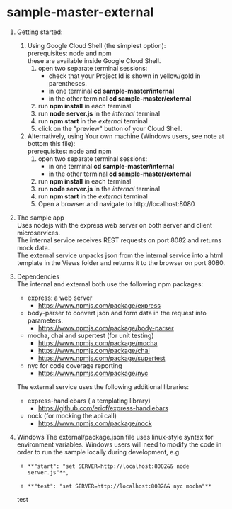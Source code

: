 # sample-master-external
1. Getting started:  
    1. Using Google Cloud Shell (the simplest option):  
        prerequisites: node and npm  
        these are available inside Google Cloud Shell.  
        1. open two separate terminal sessions:  
            * check that your Project Id is shown in yellow/gold in parentheses.
            * in one terminal **cd sample-master/internal**  
            * in the other terminal **cd sample-master/external**  
        1. run **npm install** in each terminal
        1. run **node server.js** in the *internal* terminal
        1. run **npm start** in the *external* terminal
        1. click on the "preview" button of your Cloud Shell.
    1. Alternatively, using Your own machine (Windows users, see note at bottom this file):  
        prerequisites: node and npm  
        1. open two separate terminal sessions:  
            * in one terminal **cd sample-master/internal**  
            * in the other terminal **cd sample-master/external**  
        1. run **npm install** in each terminal
        1. run **node server.js** in the *internal* terminal
        1. run **npm start** in the *external* terminal
        1. Open a browser and navigate to http://localhost:8080

1. The sample app  
Uses nodejs with the express web server on both server and client microservices.  
The internal service receives REST requests on port 8082 and returns mock data.  
The external service unpacks json from the internal service into a html template in the Views folder and returns it to the browser on port 8080.

1. Dependencies  
The internal and external both use the following npm packages:

   * express: a web server  
     * https://www.npmjs.com/package/express  
   * body-parser to convert json and form data in the request into parameters.  
     * https://www.npmjs.com/package/body-parser  
   * mocha, chai and supertest (for unit testing)  
     * https://www.npmjs.com/package/mocha  
     * https://www.npmjs.com/package/chai  
     * https://www.npmjs.com/package/supertest  
   * nyc for code coverage reporting  
     *  https://www.npmjs.com/package/nyc  
     
   The external service uses the following additional libraries:

   * express-handlebars ( a templating library)  
     * https://github.com/ericf/express-handlebars  
   * nock (for mocking the api call)  
     * https://www.npmjs.com/package/nock

1. Windows 
The external/package.json file uses linux-style syntax for environment variables.
Windows users will need to modify the code in order to run the sample locally during development, e.g.
    *     **"start": "set SERVER=http://localhost:8082&& node server.js"**,
    *     **"test": "set SERVER=http://localhost:8082&& nyc mocha"**
    
    test
